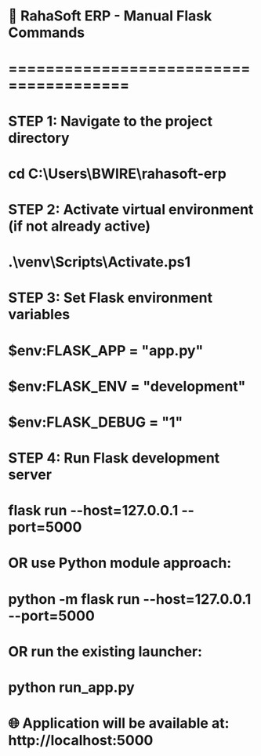 # 🚀 RahaSoft ERP - Manual Flask Commands
# =======================================

# STEP 1: Navigate to the project directory
# cd C:\Users\BWIRE\rahasoft-erp

# STEP 2: Activate virtual environment (if not already active)
# .\venv\Scripts\Activate.ps1

# STEP 3: Set Flask environment variables
# $env:FLASK_APP = "app.py"
# $env:FLASK_ENV = "development" 
# $env:FLASK_DEBUG = "1"

# STEP 4: Run Flask development server
# flask run --host=127.0.0.1 --port=5000

# OR use Python module approach:
# python -m flask run --host=127.0.0.1 --port=5000

# OR run the existing launcher:
# python run_app.py

# 🌐 Application will be available at: http://localhost:5000
